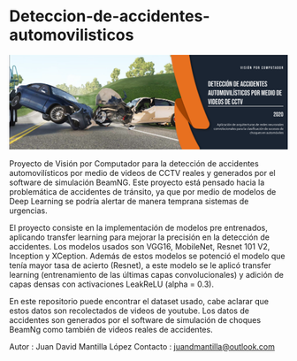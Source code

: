 # Deteccion-de-accidentes-automovilisticos
![Alt text](https://github.com/juandmantilla/Deteccion-de-accidentes-automovilisticos/blob/master/Notebooks/banner%20Vision2-01.png "Banner Proyecto")

Proyecto de Visión por Computador para la detección de accidentes automovilísticos por medio de videos de CCTV reales y generados por el software de simulación BeamNG. Este proyecto está pensado hacia la problemática de accidentes de tránsito, ya que por medio de modelos de Deep Learning se podría alertar de manera temprana sistemas de urgencias. 

El proyecto consiste en la implementación de modelos pre entrenados, aplicando transfer learning para mejorar la precisión en la detección de accidentes. Los modelos usados son VGG16, MobileNet, Resnet 101 V2, Inception y XCeption. Además de estos modelos se potenció el modelo que tenía mayor tasa de acierto (Resnet), a este modelo se le aplicó transfer learning (entrenamiento de las últimas capas convolucionales) y adición de capas densas con activaciones LeakReLU (alpha = 0.3).

En este repositorio puede encontrar el dataset usado, cabe aclarar que estos datos son recolectados de videos de youtube. Los datos de accidentes son generados por el software de simulación de choques BeamNg como también de videos reales de accidentes.

Autor : Juan David Mantilla López
Contacto : juandmantilla@outlook.com

